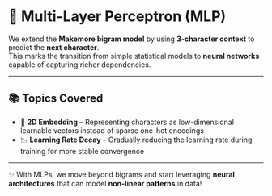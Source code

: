 # 🧠 Multi-Layer Perceptron (MLP)

We extend the **Makemore bigram model** by using **3-character context** to predict the **next character**.  
This marks the transition from simple statistical models to **neural networks** capable of capturing richer dependencies.  

---

## 📚 Topics Covered

- 🔢 **2D Embedding** – Representing characters as low-dimensional learnable vectors instead of sparse one-hot encodings  
- 📉 **Learning Rate Decay** – Gradually reducing the learning rate during training for more stable convergence  

---

✨ With MLPs, we move beyond bigrams and start leveraging **neural architectures** that can model **non-linear patterns** in data!
